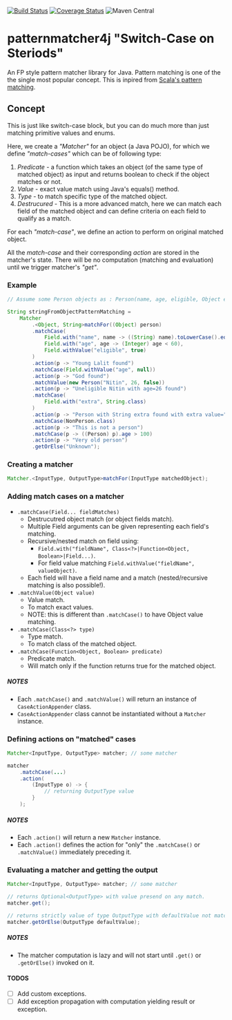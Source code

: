 [![Build Status](https://travis-ci.com/lprakashv/patternmatcher4j.svg?branch=master)](https://travis-ci.com/lprakashv/patternmatcher4j)
[![Coverage Status](https://coveralls.io/repos/github/lprakashv/patternmatcher4j/badge.svg?branch=master)](https://coveralls.io/github/lprakashv/patternmatcher4j?branch=master)
![Maven Central](https://img.shields.io/maven-central/v/io.github.lprakashv/patternmatcher4j)

# patternmatcher4j "Switch-Case on Steriods"
An FP style pattern matcher library for Java. Pattern matching is one of the the single most popular concept. This is inpired from [Scala's pattern matching](https://docs.scala-lang.org/tour/pattern-matching.html).

## Concept
This is just like switch-case block, but you can do much more than just matching primitive values and enums. 

Here, we create a *"Matcher"* for an object (a Java POJO), for which we define *"match-cases"* which can be of following type:
1. *Predicate* - a function which takes an object (of the same type of matched object) as input and returns boolean to check if the object matches or not.
2. *Value* - exact value match using Java's equals() method.
3. *Type* - to match specific type of the matched object.
4. *Destrucured* - This is a more advanced match, here we can match each field of the matched object and can define criteria on each field to qualify as a match.

For each *"match-case"*, we define an action to perform on original matched object.

All the *match-case* and their corresponding *action* are stored in the matcher's state. There will be no computation (matching and evaluation) until we trigger matcher's *"get"*.

### Example
```java
// Assume some Person objects as : Person(name, age, eligible, Object extra)

String stringFromObjectPatternMatching = 
    Matcher
        .<Object, String>matchFor((Object) person)
        .matchCase(
            Field.with("name", name -> ((String) name).toLowerCase().equals("lalit")),
            Field.with("age", age -> (Integer) age < 60),
            Field.withValue("eligible", true)
        )
        .action(p -> "Young Lalit found")
        .matchCase(Field.withValue("age", null))
        .action(p -> "God found")
        .matchValue(new Person("Nitin", 26, false))
        .action(p -> "Uneligible Nitin with age=26 found")
        .matchCase(
            Field.with("extra", String.class)
        )
        .action(p -> "Person with String extra found with extra value=" + ((Person) p).extra)
        .matchCase(NonPerson.class)
        .action(p -> "This is not a person")
        .matchCase(p -> ((Person) p).age > 100)
        .action(p -> "Very old person")
        .getOrElse("Unknown");
```

### Creating a matcher
```java
Matcher.<InputType, OutputType>matchFor(InputType matchedObject);
```

### Adding match cases on a matcher
* `.matchCase(Field... fieldMatches)` 
    * Destrucutred object match (or object fields match).
    * Multiple Field arguments can be given representing each field's matching.
    * Recursive/nested match on field using:
        * `Field.with("fieldName", Class<?>|Function<Object, Boolean>|Field...)`.
        * For field value matching `Field.withValue("fieldName", valueObject)`. 
    * Each field will have a field name and a match (nested/recursive matching is also possible!).
* `.matchValue(Object value)`
    * Value match.
    * To match exact values.
    * NOTE: this is different than `.matchCase()` to have Object value matching. 
* `.matchCase(Class<?> type)`
    * Type match.
    * To match class of the matched object.
* `.matchCase(Function<Object, Boolean> predicate)`
    * Predicate match.
    * Will match only if the function returns true for the matched object.

##### NOTES
* Each `.matchCase()` and `.matchValue()` will return an instance of `CaseActionAppender` class.
* `CaseActionAppender` class cannot be instantiated without a `Matcher` instance.

### Defining actions on "matched" cases 
```java
Matcher<InputType, OutputType> matcher; // some matcher

matcher
    .matchCase(...)
    .action(
        (InputType o) -> {
            // returning OutputType value
        }
    );
```

##### NOTES
* Each `.action()` will return a new `Matcher` instance.
* Each `.action()` defines the action for "only" the `.matchCase()` or `.matchValue()` immediately preceding it.

### Evaluating a matcher and getting the output
```java
Matcher<InputType, OutputType> matcher; // some matcher

// returns Optional<OutputType> with value presend on any match.
matcher.get();

// returns strictly value of type OutputType with defaultValue not matching any case.
matcher.getOrElse(OutputType defaultValue); 
```

##### NOTES
* The matcher computation is lazy and will not start until `.get()` or `.getOrElse()` invoked on it.

#### TODOS
- [ ] Add custom exceptions.
- [ ] Add exception propagation with computation yielding result or exception.
